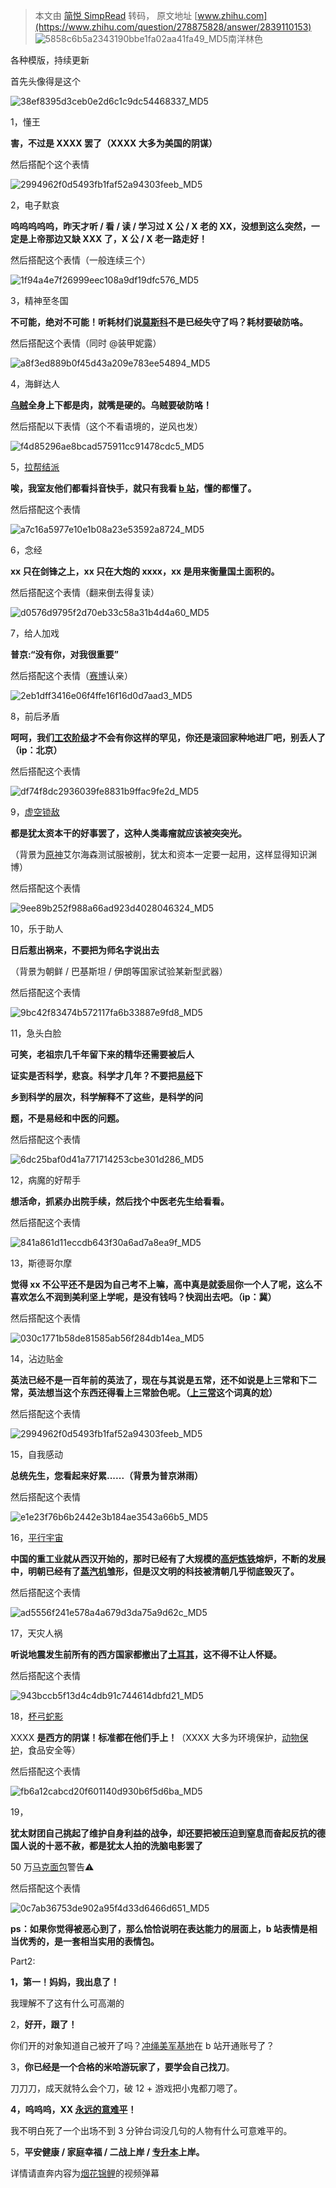 > 本文由 [简悦 SimpRead](http://ksria.com/simpread/) 转码， 原文地址 [www.zhihu.com](https://www.zhihu.com/question/278875828/answer/2839110153) ![5858c6b5a2343190bbe1fa02aa41fa49_MD5](../assets/5858c6b5a2343190bbe1fa02aa41fa49_MD5.jpg)南洋林色​

各种模版，持续更新

首先头像得是这个

![38ef8395d3ceb0e2d6c1c9dc54468337_MD5](../assets/38ef8395d3ceb0e2d6c1c9dc54468337_MD5.png)

1，懂王

**害，不过是 XXXX 罢了（XXXX 大多为美国的阴谋）**

然后搭配个这个表情

![2994962f0d5493fb1faf52a94303feeb_MD5](../assets/2994962f0d5493fb1faf52a94303feeb_MD5.png)

2，电子默哀

**呜呜呜呜呜，昨天才听 / 看 / 读 / 学习过 X 公 / X 老的 XX，没想到这么突然，一定是上帝那边又缺 XXX 了，X 公 / X 老一路走好！**

然后搭配这个表情（一般连续三个）

![1f94a4e7f26999eec108a9df19dfc576_MD5](../assets/1f94a4e7f26999eec108a9df19dfc576_MD5.png)

3，精神至冬国

**不可能，绝对不可能！听耗材们说[莫斯科](https://www.zhihu.com/search?q=%E8%8E%AB%E6%96%AF%E7%A7%91&search_source=Entity&hybrid_search_source=Entity&hybrid_search_extra=%7B%22sourceType%22%3A%22answer%22%2C%22sourceId%22%3A2839110153%7D)不是已经失守了吗？耗材要破防咯。**

然后搭配这个表情（同时 @装甲妮露）

![a8f3ed889b0f45d43a209e783ee54894_MD5](../assets/a8f3ed889b0f45d43a209e783ee54894_MD5.png)

4，海鲜达人

**[乌贼](https://www.zhihu.com/search?q=%E4%B9%8C%E8%B4%BC&search_source=Entity&hybrid_search_source=Entity&hybrid_search_extra=%7B%22sourceType%22%3A%22answer%22%2C%22sourceId%22%3A2839110153%7D)全身上下都是肉，就嘴是硬的。乌贼要破防咯！**

然后搭配以下表情（这个不看语境的，逆风也发）

![f4d85296ae8bcad575911cc91478cdc5_MD5](../assets/f4d85296ae8bcad575911cc91478cdc5_MD5.png)

5，[拉帮结派](https://www.zhihu.com/search?q=%E6%8B%89%E5%B8%AE%E7%BB%93%E6%B4%BE&search_source=Entity&hybrid_search_source=Entity&hybrid_search_extra=%7B%22sourceType%22%3A%22answer%22%2C%22sourceId%22%3A2839110153%7D)

**唉，我室友他们都看抖音快手，就只有我看 [b 站](https://www.zhihu.com/search?q=b%E7%AB%99&search_source=Entity&hybrid_search_source=Entity&hybrid_search_extra=%7B%22sourceType%22%3A%22answer%22%2C%22sourceId%22%3A2839110153%7D)，懂的都懂了。**

然后搭配这个表情

![a7c16a5977e10e1b08a23e53592a8724_MD5](../assets/a7c16a5977e10e1b08a23e53592a8724_MD5.png)

6，念经

**xx 只在剑锋之上，xx 只在大炮的 xxxx，xx 是用来衡量国土面积的。**

然后搭配这个表情（翻来倒去得复读）

![d0576d9795f2d70eb33c58a31b4d4a60_MD5](../assets/d0576d9795f2d70eb33c58a31b4d4a60_MD5.png)

7，给人加戏

**普京:“没有你，对我很重要”**

然后搭配这个表情（[赛博](https://www.zhihu.com/search?q=%E8%B5%9B%E5%8D%9A&search_source=Entity&hybrid_search_source=Entity&hybrid_search_extra=%7B%22sourceType%22%3A%22answer%22%2C%22sourceId%22%3A2839110153%7D)认亲）

![2eb1dff3416e06f4ffe16f16d0d7aad3_MD5](../assets/2eb1dff3416e06f4ffe16f16d0d7aad3_MD5.png)

8，前后矛盾

**呵呵，我们[工农阶级](https://www.zhihu.com/search?q=%E5%B7%A5%E5%86%9C%E9%98%B6%E7%BA%A7&search_source=Entity&hybrid_search_source=Entity&hybrid_search_extra=%7B%22sourceType%22%3A%22answer%22%2C%22sourceId%22%3A2839110153%7D)才不会有你这样的罕见，你还是滚回家种地进厂吧，别丢人了（ip：北京）**

然后搭配这个表情

![df74f8dc2936039fe8831b9ffac9fe2d_MD5](../assets/df74f8dc2936039fe8831b9ffac9fe2d_MD5.png)

9，[虚空锁敌](https://www.zhihu.com/search?q=%E8%99%9A%E7%A9%BA%E9%94%81%E6%95%8C&search_source=Entity&hybrid_search_source=Entity&hybrid_search_extra=%7B%22sourceType%22%3A%22answer%22%2C%22sourceId%22%3A2839110153%7D)

**都是犹太资本干的好事罢了，这种人类毒瘤就应该被突突光。**

（背景为[原神](https://www.zhihu.com/search?q=%E5%8E%9F%E7%A5%9E&search_source=Entity&hybrid_search_source=Entity&hybrid_search_extra=%7B%22sourceType%22%3A%22answer%22%2C%22sourceId%22%3A2839110153%7D)艾尔海森测试服被削，犹太和资本一定要一起用，这样显得知识渊博）

然后搭配这个表情

![9ee89b252f988a66ad923d4028046324_MD5](../assets/9ee89b252f988a66ad923d4028046324_MD5.png)

10，乐于助人

**日后惹出祸来，不要把为师名字说出去**

（背景为朝鲜 / 巴基斯坦 / 伊朗等国家试验某新型武器）

然后搭配这个表情

![9bc42f83474b572117fa6b33887e9fd8_MD5](../assets/9bc42f83474b572117fa6b33887e9fd8_MD5.png)

11，急头白脸

**可笑，老祖宗几千年留下来的精华还需要被后人**

**证实是否科学，悲哀。科学才几年？不要把[易经](https://www.zhihu.com/search?q=%E6%98%93%E7%BB%8F&search_source=Entity&hybrid_search_source=Entity&hybrid_search_extra=%7B%22sourceType%22%3A%22answer%22%2C%22sourceId%22%3A2839110153%7D)下**

**乡到科学的层次，科学解释不了这些，是科学的问**

**题，不是易经和中医的问题。**

然后搭配这个表情

![6dc25baf0d41a771714253cbe301d286_MD5](../assets/6dc25baf0d41a771714253cbe301d286_MD5.png)

12，病魔的好帮手

**想活命，抓紧办出院手续，然后找个中医老先生给看看。**

然后搭配这个表情

![841a861d11eccdb643f30a6ad7a8ea9f_MD5](../assets/841a861d11eccdb643f30a6ad7a8ea9f_MD5.png)

13，斯德哥尔摩

**觉得 xx 不公平还不是因为自己考不上嘛，高中真是就委屈你一个人了呢，这么不喜欢怎么不润到美利坚上学呢，是没有钱吗？快润出去吧。（ip：冀）**

然后搭配这个表情

![030c1771b58de81585ab56f284db14ea_MD5](../assets/030c1771b58de81585ab56f284db14ea_MD5.png)

14，沾边贴金

**英法已经不是一百年前的英法了，现在与其说是五常，还不如说是上三常和下二常，英法想当这个东西还得看上三常脸色呢。（[上三常](https://www.zhihu.com/search?q=%E4%B8%8A%E4%B8%89%E5%B8%B8&search_source=Entity&hybrid_search_source=Entity&hybrid_search_extra=%7B%22sourceType%22%3A%22answer%22%2C%22sourceId%22%3A2839110153%7D)这个词真的尬）**

然后搭配这个表情

![2994962f0d5493fb1faf52a94303feeb_MD5](../assets/2994962f0d5493fb1faf52a94303feeb_MD5.png)

15，自我感动

**总统先生，您看起来好累......（背景为普京淋雨）**

然后搭配这个表情

![e1e23f76b6b2442e3b184ae3543a66b5_MD5](../assets/e1e23f76b6b2442e3b184ae3543a66b5_MD5.png)

16，[平行宇宙](https://www.zhihu.com/search?q=%E5%B9%B3%E8%A1%8C%E5%AE%87%E5%AE%99&search_source=Entity&hybrid_search_source=Entity&hybrid_search_extra=%7B%22sourceType%22%3A%22answer%22%2C%22sourceId%22%3A2839110153%7D)

**中国的重工业就从西汉开始的，那时已经有了大规模的[高炉炼铁](https://www.zhihu.com/search?q=%E9%AB%98%E7%82%89%E7%82%BC%E9%93%81&search_source=Entity&hybrid_search_source=Entity&hybrid_search_extra=%7B%22sourceType%22%3A%22answer%22%2C%22sourceId%22%3A2839110153%7D)熔炉，不断的发展中，明朝已经有了[蒸汽机](https://www.zhihu.com/search?q=%E8%92%B8%E6%B1%BD%E6%9C%BA&search_source=Entity&hybrid_search_source=Entity&hybrid_search_extra=%7B%22sourceType%22%3A%22answer%22%2C%22sourceId%22%3A2839110153%7D)雏形，但是汉文明的科技被清朝几乎彻底毁灭了。**

然后搭配这个表情

![ad5556f241e578a4a679d3da75a9d62c_MD5](../assets/ad5556f241e578a4a679d3da75a9d62c_MD5.png)

17，天灾人祸

**听说地震发生前所有的西方国家都撤出了[土耳其](https://www.zhihu.com/search?q=%E5%9C%9F%E8%80%B3%E5%85%B6&search_source=Entity&hybrid_search_source=Entity&hybrid_search_extra=%7B%22sourceType%22%3A%22answer%22%2C%22sourceId%22%3A2839110153%7D)，这不得不让人怀疑。**

然后搭配这个表情

![943bccb5f13d4c4db91c744614dbfd21_MD5](../assets/943bccb5f13d4c4db91c744614dbfd21_MD5.jpg)

18，[杯弓蛇影](https://www.zhihu.com/search?q=%E6%9D%AF%E5%BC%93%E8%9B%87%E5%BD%B1&search_source=Entity&hybrid_search_source=Entity&hybrid_search_extra=%7B%22sourceType%22%3A%22answer%22%2C%22sourceId%22%3A2839110153%7D)

XXXX **是西方的阴谋！标准都在他们手上！**（XXXX 大多为环境保护，[动物保护](https://www.zhihu.com/search?q=%E5%8A%A8%E7%89%A9%E4%BF%9D%E6%8A%A4&search_source=Entity&hybrid_search_source=Entity&hybrid_search_extra=%7B%22sourceType%22%3A%22answer%22%2C%22sourceId%22%3A2839110153%7D)，食品安全等）

然后搭配这个表情

![fb6a12cabcd20f601140d930b6f5d6ba_MD5](../assets/fb6a12cabcd20f601140d930b6f5d6ba_MD5.png)

19，

**犹太财团自己挑起了维护自身利益的战争，却还要把被压迫到窒息而奋起反抗的德国人说的十恶不赦，都是犹太人拍的洗脑电影罢了**

50 万[马克面包](https://www.zhihu.com/search?q=%E9%A9%AC%E5%85%8B%E9%9D%A2%E5%8C%85&search_source=Entity&hybrid_search_source=Entity&hybrid_search_extra=%7B%22sourceType%22%3A%22answer%22%2C%22sourceId%22%3A2839110153%7D)警告⚠️

然后搭配这个表情

![0c7ab36753de902a95f4d33d6466d651_MD5](../assets/0c7ab36753de902a95f4d33d6466d651_MD5.png)

**ps：如果你觉得被恶心到了，那么恰恰说明在表达能力的层面上，b 站表情是相当优秀的，是一套相当实用的表情包。**

Part2:

**1，第一！妈妈，我出息了！**

我理解不了这有什么可高潮的

2，**好开，跟了！**

你们开的对象知道自己被开了吗？[冲绳美军基地](https://www.zhihu.com/search?q=%E5%86%B2%E7%BB%B3%E7%BE%8E%E5%86%9B%E5%9F%BA%E5%9C%B0&search_source=Entity&hybrid_search_source=Entity&hybrid_search_extra=%7B%22sourceType%22%3A%22answer%22%2C%22sourceId%22%3A2839110153%7D)在 b 站开通账号了？

3，**你已经是一个合格的米哈游玩家了，要学会自己找刀**。

刀刀刀，成天就特么会个刀，破 12 + 游戏把小鬼都刀嗯了。

**4，呜呜呜，XX [永远的意难平](https://www.zhihu.com/search?q=%E6%B0%B8%E8%BF%9C%E7%9A%84%E6%84%8F%E9%9A%BE%E5%B9%B3&search_source=Entity&hybrid_search_source=Entity&hybrid_search_extra=%7B%22sourceType%22%3A%22answer%22%2C%22sourceId%22%3A2839110153%7D)！**

我不明白死了一个出场不到 3 分钟台词没几句的人物有什么可意难平的。

5，**平安健康 / 家庭幸福 / 二战上岸 / [专升本](https://www.zhihu.com/search?q=%E4%B8%93%E5%8D%87%E6%9C%AC&search_source=Entity&hybrid_search_source=Entity&hybrid_search_extra=%7B%22sourceType%22%3A%22answer%22%2C%22sourceId%22%3A2839110153%7D)上岸。**

详情请直奔内容为[烟花锦鲤](https://www.zhihu.com/search?q=%E7%83%9F%E8%8A%B1%E9%94%A6%E9%B2%A4&search_source=Entity&hybrid_search_source=Entity&hybrid_search_extra=%7B%22sourceType%22%3A%22answer%22%2C%22sourceId%22%3A2839110153%7D)的视频弹幕